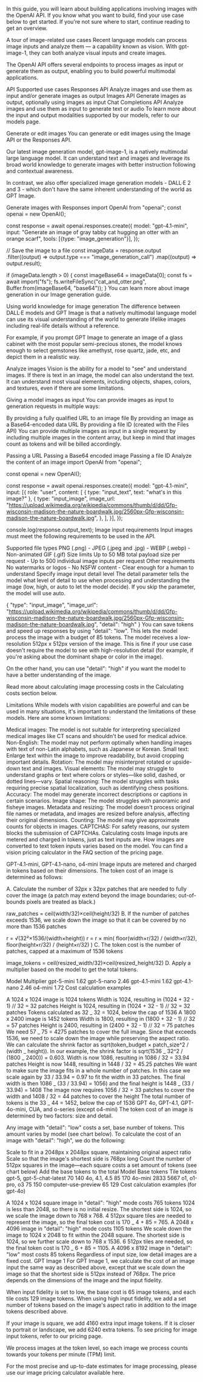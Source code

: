 In this guide, you will learn about building applications involving images with the OpenAI API. If you know what you want to build, find your use case below to get started. If you're not sure where to start, continue reading to get an overview.

A tour of image-related use cases
Recent language models can process image inputs and analyze them — a capability known as vision. With gpt-image-1, they can both analyze visual inputs and create images.

The OpenAI API offers several endpoints to process images as input or generate them as output, enabling you to build powerful multimodal applications.

API Supported use cases
Responses API Analyze images and use them as input and/or generate images as output
Images API Generate images as output, optionally using images as input
Chat Completions API Analyze images and use them as input to generate text or audio
To learn more about the input and output modalities supported by our models, refer to our models page.

Generate or edit images
You can generate or edit images using the Image API or the Responses API.

Our latest image generation model, gpt-image-1, is a natively multimodal large language model. It can understand text and images and leverage its broad world knowledge to generate images with better instruction following and contextual awareness.

In contrast, we also offer specialized image generation models - DALL·E 2 and 3 - which don't have the same inherent understanding of the world as GPT Image.

Generate images with Responses
import OpenAI from "openai";
const openai = new OpenAI();

const response = await openai.responses.create({
model: "gpt-4.1-mini",
input: "Generate an image of gray tabby cat hugging an otter with an orange scarf",
tools: [{type: "image_generation"}],
});

// Save the image to a file
const imageData = response.output
.filter((output) => output.type === "image_generation_call")
.map((output) => output.result);

if (imageData.length > 0) {
const imageBase64 = imageData[0];
const fs = await import("fs");
fs.writeFileSync("cat_and_otter.png", Buffer.from(imageBase64, "base64"));
}
You can learn more about image generation in our Image generation guide.

Using world knowledge for image generation
The difference between DALL·E models and GPT Image is that a natively multimodal language model can use its visual understanding of the world to generate lifelike images including real-life details without a reference.

For example, if you prompt GPT Image to generate an image of a glass cabinet with the most popular semi-precious stones, the model knows enough to select gemstones like amethyst, rose quartz, jade, etc, and depict them in a realistic way.

Analyze images
Vision is the ability for a model to "see" and understand images. If there is text in an image, the model can also understand the text. It can understand most visual elements, including objects, shapes, colors, and textures, even if there are some limitations.

Giving a model images as input
You can provide images as input to generation requests in multiple ways:

By providing a fully qualified URL to an image file
By providing an image as a Base64-encoded data URL
By providing a file ID (created with the Files API)
You can provide multiple images as input in a single request by including multiple images in the content array, but keep in mind that images count as tokens and will be billed accordingly.

Passing a URL
Passing a Base64 encoded image
Passing a file ID
Analyze the content of an image
import OpenAI from "openai";

const openai = new OpenAI();

const response = await openai.responses.create({
model: "gpt-4.1-mini",
input: [{
role: "user",
content: [
{ type: "input_text", text: "what's in this image?" },
{
type: "input_image",
image_url: "https://upload.wikimedia.org/wikipedia/commons/thumb/d/dd/Gfp-wisconsin-madison-the-nature-boardwalk.jpg/2560px-Gfp-wisconsin-madison-the-nature-boardwalk.jpg",
},
],
}],
});

console.log(response.output_text);
Image input requirements
Input images must meet the following requirements to be used in the API.

Supported file types
PNG (.png) - JPEG (.jpeg and .jpg) - WEBP (.webp) - Non-animated GIF (.gif)
Size limits
Up to 50 MB total payload size per request - Up to 500 individual image inputs per request
Other requirements
No watermarks or logos - No NSFW content - Clear enough for a human to understand
Specify image input detail level
The detail parameter tells the model what level of detail to use when processing and understanding the image (low, high, or auto to let the model decide). If you skip the parameter, the model will use auto.

{
"type": "input_image",
"image_url": "https://upload.wikimedia.org/wikipedia/commons/thumb/d/dd/Gfp-wisconsin-madison-the-nature-boardwalk.jpg/2560px-Gfp-wisconsin-madison-the-nature-boardwalk.jpg",
"detail": "high"
}
You can save tokens and speed up responses by using "detail": "low". This lets the model process the image with a budget of 85 tokens. The model receives a low-resolution 512px x 512px version of the image. This is fine if your use case doesn't require the model to see with high-resolution detail (for example, if you're asking about the dominant shape or color in the image).

On the other hand, you can use "detail": "high" if you want the model to have a better understanding of the image.

Read more about calculating image processing costs in the Calculating costs section below.

Limitations
While models with vision capabilities are powerful and can be used in many situations, it's important to understand the limitations of these models. Here are some known limitations:

Medical images: The model is not suitable for interpreting specialized medical images like CT scans and shouldn't be used for medical advice.
Non-English: The model may not perform optimally when handling images with text of non-Latin alphabets, such as Japanese or Korean.
Small text: Enlarge text within the image to improve readability, but avoid cropping important details.
Rotation: The model may misinterpret rotated or upside-down text and images.
Visual elements: The model may struggle to understand graphs or text where colors or styles—like solid, dashed, or dotted lines—vary.
Spatial reasoning: The model struggles with tasks requiring precise spatial localization, such as identifying chess positions.
Accuracy: The model may generate incorrect descriptions or captions in certain scenarios.
Image shape: The model struggles with panoramic and fisheye images.
Metadata and resizing: The model doesn't process original file names or metadata, and images are resized before analysis, affecting their original dimensions.
Counting: The model may give approximate counts for objects in images.
CAPTCHAS: For safety reasons, our system blocks the submission of CAPTCHAs.
Calculating costs
Image inputs are metered and charged in tokens, just as text inputs are. How images are converted to text token inputs varies based on the model. You can find a vision pricing calculator in the FAQ section of the pricing page.

GPT-4.1-mini, GPT-4.1-nano, o4-mini
Image inputs are metered and charged in tokens based on their dimensions. The token cost of an image is determined as follows:

A. Calculate the number of 32px x 32px patches that are needed to fully cover the image (a patch may extend beyond the image boundaries; out-of-bounds pixels are treated as black.)

raw_patches = ceil(width/32)×ceil(height/32)
B. If the number of patches exceeds 1536, we scale down the image so that it can be covered by no more than 1536 patches

r = √(32²×1536/(width×height))
r = r × min( floor(width×r/32) / (width×r/32), floor(height×r/32) / (height×r/32) )
C. The token cost is the number of patches, capped at a maximum of 1536 tokens

image_tokens = ceil(resized_width/32)×ceil(resized_height/32)
D. Apply a multiplier based on the model to get the total tokens.

Model Multiplier
gpt-5-mini 1.62
gpt-5-nano 2.46
gpt-4.1-mini 1.62
gpt-4.1-nano 2.46
o4-mini 1.72
Cost calculation examples

A 1024 x 1024 image is 1024 tokens
Width is 1024, resulting in (1024 + 32 - 1) // 32 = 32 patches
Height is 1024, resulting in (1024 + 32 - 1) // 32 = 32 patches
Tokens calculated as 32 _ 32 = 1024, below the cap of 1536
A 1800 x 2400 image is 1452 tokens
Width is 1800, resulting in (1800 + 32 - 1) // 32 = 57 patches
Height is 2400, resulting in (2400 + 32 - 1) // 32 = 75 patches
We need 57 _ 75 = 4275 patches to cover the full image. Since that exceeds 1536, we need to scale down the image while preserving the aspect ratio.
We can calculate the shrink factor as sqrt(token_budget × patch_size^2 / (width _ height)). In our example, the shrink factor is sqrt(1536 _ 32^2 / (1800 _ 2400)) = 0.603.
Width is now 1086, resulting in 1086 / 32 = 33.94 patches
Height is now 1448, resulting in 1448 / 32 = 45.25 patches
We want to make sure the image fits in a whole number of patches. In this case we scale again by 33 / 33.94 = 0.97 to fit the width in 33 patches.
The final width is then 1086 _ (33 / 33.94) = 1056) and the final height is 1448 _ (33 / 33.94) = 1408
The image now requires 1056 / 32 = 33 patches to cover the width and 1408 / 32 = 44 patches to cover the height
The total number of tokens is the 33 _ 44 = 1452, below the cap of 1536
GPT 4o, GPT-4.1, GPT-4o-mini, CUA, and o-series (except o4-mini)
The token cost of an image is determined by two factors: size and detail.

Any image with "detail": "low" costs a set, base number of tokens. This amount varies by model (see chart below). To calculate the cost of an image with "detail": "high", we do the following:

Scale to fit in a 2048px x 2048px square, maintaining original aspect ratio
Scale so that the image's shortest side is 768px long
Count the number of 512px squares in the image—each square costs a set amount of tokens (see chart below)
Add the base tokens to the total
Model Base tokens Tile tokens
gpt-5, gpt-5-chat-latest 70 140
4o, 4.1, 4.5 85 170
4o-mini 2833 5667
o1, o1-pro, o3 75 150
computer-use-preview 65 129
Cost calculation examples (for gpt-4o)

A 1024 x 1024 square image in "detail": "high" mode costs 765 tokens
1024 is less than 2048, so there is no initial resize.
The shortest side is 1024, so we scale the image down to 768 x 768.
4 512px square tiles are needed to represent the image, so the final token cost is 170 _ 4 + 85 = 765.
A 2048 x 4096 image in "detail": "high" mode costs 1105 tokens
We scale down the image to 1024 x 2048 to fit within the 2048 square.
The shortest side is 1024, so we further scale down to 768 x 1536.
6 512px tiles are needed, so the final token cost is 170 _ 6 + 85 = 1105.
A 4096 x 8192 image in "detail": "low" most costs 85 tokens
Regardless of input size, low detail images are a fixed cost.
GPT Image 1
For GPT Image 1, we calculate the cost of an image input the same way as described above, except that we scale down the image so that the shortest side is 512px instead of 768px. The price depends on the dimensions of the image and the input fidelity.

When input fidelity is set to low, the base cost is 65 image tokens, and each tile costs 129 image tokens. When using high input fidelity, we add a set number of tokens based on the image's aspect ratio in addition to the image tokens described above.

If your image is square, we add 4160 extra input image tokens.
If it is closer to portrait or landscape, we add 6240 extra tokens.
To see pricing for image input tokens, refer to our pricing page.

We process images at the token level, so each image we process counts towards your tokens per minute (TPM) limit.

For the most precise and up-to-date estimates for image processing, please use our image pricing calculator available here.
